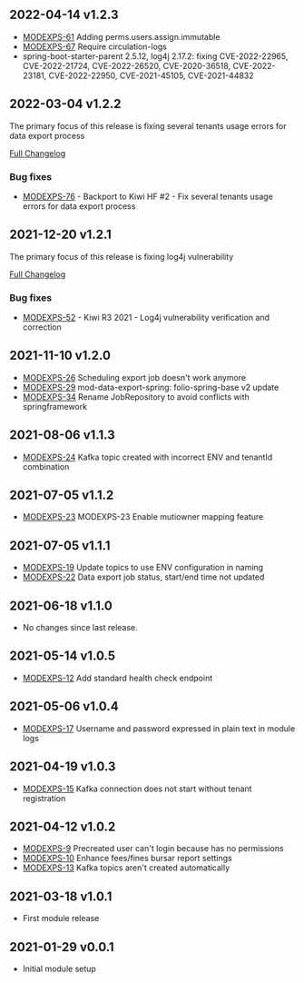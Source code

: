 ## 2022-04-14 v1.2.3
* [MODEXPS-61](https://issues.folio.org/browse/MODEXPS-61) Adding perms.users.assign.immutable
* [MODEXPS-67](https://issues.folio.org/browse/MODEXPS-67) Require circulation-logs
* spring-boot-starter-parent 2.5.12, log4j 2.17.2: fixing CVE-2022-22965, CVE-2022-21724, CVE-2022-26520,
  CVE-2020-36518, CVE-2022-23181, CVE-2022-22950, CVE-2021-45105, CVE-2021-44832

## 2022-03-04 v1.2.2
The primary focus of this release is fixing several tenants usage errors for data export process

[Full Changelog](https://github.com/folio-org/mod-data-export-spring/compare/v1.2.1...v1.2.2)

### Bug fixes
* [MODEXPS-76](https://issues.folio.org/browse/MODEXPS-76) - Backport to Kiwi HF #2 - Fix several tenants usage errors for data export process

## 2021-12-20 v1.2.1
The primary focus of this release is fixing log4j vulnerability

[Full Changelog](https://github.com/folio-org/mod-data-export-spring/compare/v1.2.0...v1.2.1)

### Bug fixes
* [MODEXPS-52](https://issues.folio.org/browse/MODEXPS-52) - Kiwi R3 2021 - Log4j vulnerability verification and correction


## 2021-11-10 v1.2.0
* [MODEXPS-26](https://issues.folio.org/browse/MODEXPS-26) Scheduling export job doesn't work anymore
* [MODEXPS-29](https://issues.folio.org/browse/MODEXPS-29) mod-data-export-spring: folio-spring-base v2 update
* [MODEXPS-34](https://issues.folio.org/browse/MODEXPS-34) Rename JobRepository to avoid conflicts with springframework

## 2021-08-06 v1.1.3
* [MODEXPS-24](https://issues.folio.org/browse/MODEXPS-24) Kafka topic created with incorrect ENV and tenantId combination

## 2021-07-05 v1.1.2
 * [MODEXPS-23](https://issues.folio.org/browse/MODEXPS-23) MODEXPS-23 Enable mutiowner mapping feature

## 2021-07-05 v1.1.1
 * [MODEXPS-19](https://issues.folio.org/browse/MODEXPS-19) Update topics to use ENV configuration in naming
 * [MODEXPS-22](https://issues.folio.org/browse/MODEXPS-22) Data export job status, start/end time not updated

## 2021-06-18 v1.1.0
 * No changes since last release.

## 2021-05-14 v1.0.5
 * [MODEXPS-12](https://issues.folio.org/browse/MODEXPS-12) Add standard health check endpoint

## 2021-05-06 v1.0.4
 * [MODEXPS-17](https://issues.folio.org/browse/MODEXPS-17) Username and password expressed in plain text in module logs

## 2021-04-19 v1.0.3
 * [MODEXPS-15](https://issues.folio.org/browse/MODEXPS-15) Kafka connection does not start without tenant registration

## 2021-04-12 v1.0.2
 * [MODEXPS-9](https://issues.folio.org/browse/MODEXPS-9) Precreated user can't login because has no permissions
 * [MODEXPS-10](https://issues.folio.org/browse/MODEXPS-10) Enhance fees/fines bursar report settings
 * [MODEXPS-13](https://issues.folio.org/browse/MODEXPS-13) Kafka topics aren't created automatically

## 2021-03-18 v1.0.1
 * First module release

## 2021-01-29 v0.0.1
 * Initial module setup
